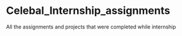 # Celebal_Internship_assignments
All the assignments and projects that were completed while internship
